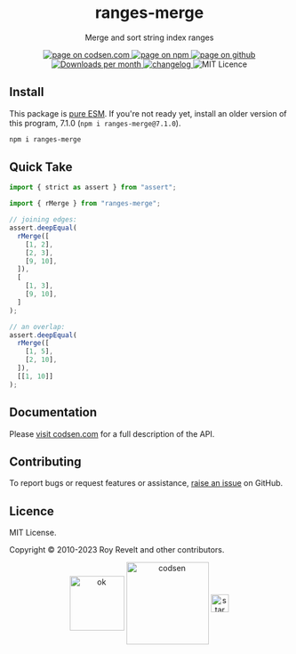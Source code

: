 <h1 align="center">ranges-merge</h1>

<p align="center">Merge and sort string index ranges</p>

<p align="center">
  <a href="https://codsen.com/os/ranges-merge" rel="nofollow noreferrer noopener">
    <img src="https://img.shields.io/badge/-codsen-blue?style=flat-square" alt="page on codsen.com">
  </a>
  <a href="https://www.npmjs.com/package/ranges-merge" rel="nofollow noreferrer noopener">
    <img src="https://img.shields.io/badge/-npm-blue?style=flat-square" alt="page on npm">
  </a>
  <a href="https://github.com/codsen/codsen/tree/main/packages/ranges-merge" rel="nofollow noreferrer noopener">
    <img src="https://img.shields.io/badge/-github-blue?style=flat-square" alt="page on github">
  </a>
  <a href="https://npmcharts.com/compare/ranges-merge?interval=30" rel="nofollow noreferrer noopener" target="_blank">
    <img src="https://img.shields.io/npm/dm/ranges-merge.svg?style=flat-square" alt="Downloads per month">
  </a>
  <a href="https://codsen.com/os/ranges-merge/changelog" rel="nofollow noreferrer noopener">
    <img src="https://img.shields.io/badge/changelog-here-brightgreen?style=flat-square" alt="changelog">
  </a>
  <img src="https://img.shields.io/badge/licence-MIT-brightgreen.svg?style=flat-square" alt="MIT Licence">
</p>

## Install

This package is [pure ESM](https://gist.github.com/sindresorhus/a39789f98801d908bbc7ff3ecc99d99c). If you're not ready yet, install an older version of this program, 7.1.0 (`npm i ranges-merge@7.1.0`).

```bash
npm i ranges-merge
```

## Quick Take

```js
import { strict as assert } from "assert";

import { rMerge } from "ranges-merge";

// joining edges:
assert.deepEqual(
  rMerge([
    [1, 2],
    [2, 3],
    [9, 10],
  ]),
  [
    [1, 3],
    [9, 10],
  ]
);

// an overlap:
assert.deepEqual(
  rMerge([
    [1, 5],
    [2, 10],
  ]),
  [[1, 10]]
);
```

## Documentation

Please [visit codsen.com](https://codsen.com/os/ranges-merge/) for a full description of the API.

## Contributing

To report bugs or request features or assistance, [raise an issue](https://github.com/codsen/codsen/issues/new/choose) on GitHub.

## Licence

MIT License.

Copyright © 2010-2023 Roy Revelt and other contributors.

<p align="center"><img src="https://codsen.com/images/png-codsen-ok.png" width="98" alt="ok" align="center"> <img src="https://codsen.com/images/png-codsen-1.png" width="148" alt="codsen" align="center"> <img src="https://codsen.com/images/png-codsen-star-small.png" width="32" alt="star" align="center"></p>
